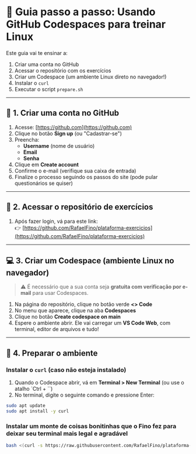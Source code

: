 # 🐧 Guia passo a passo: Usando GitHub Codespaces para treinar Linux

Este guia vai te ensinar a:

1. Criar uma conta no GitHub
2. Acessar o repositório com os exercícios
3. Criar um Codespace (um ambiente Linux direto no navegador!)
4. Instalar o `curl`
5. Executar o script `prepare.sh`

---

## 🧾 1. Criar uma conta no GitHub

1. Acesse: [https://github.com](https://github.com)
2. Clique no botão **Sign up** (ou "Cadastrar-se")
3. Preencha:
   - **Username** (nome de usuário)
   - **Email**
   - **Senha**
4. Clique em **Create account**
5. Confirme o e-mail (verifique sua caixa de entrada)
6. Finalize o processo seguindo os passos do site (pode pular questionários se quiser)

---

## 🔗 2. Acessar o repositório de exercícios

1. Após fazer login, vá para este link:  
   👉 [https://github.com/RafaelFino/plataforma-exercicios](https://github.com/RafaelFino/plataforma-exercicios)

---

## 💻 3. Criar um Codespace (ambiente Linux no navegador)

> ⚠️ É necessário que a sua conta seja **gratuita com verificação por e-mail** para usar Codespaces.

1. Na página do repositório, clique no botão verde **<> Code**
2. No menu que aparece, clique na aba **Codespaces**
3. Clique no botão **Create codespace on main**
4. Espere o ambiente abrir. Ele vai carregar um **VS Code Web**, com terminal, editor de arquivos e tudo!

---

## 🔧 4. Preparar o ambiente

### Instalar o `curl` (caso não esteja instalado)
1. Quando o Codespace abrir, vá em **Terminal > New Terminal** (ou use o atalho `Ctrl + ``)
2. No terminal, digite o seguinte comando e pressione Enter:

```bash
sudo apt update 
sudo apt install -y curl
``` 

### Instalar um monte de coisas bonitinhas que o Fino fez para deixar seu terminal mais legal e agradável
```bash
bash <(curl -s https://raw.githubusercontent.com/RafaelFino/plataforma-exercicios/refs/heads/main/linux-training/prepare.sh)
``` 
